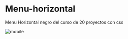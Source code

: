 # Menu-horizontal
Menu Horizontal negro del curso de 20 proyectos con css

![mobile](https://user-images.githubusercontent.com/92962731/166616231-2fe5ac30-126a-43af-94f5-d7ca3954ba71.png)
